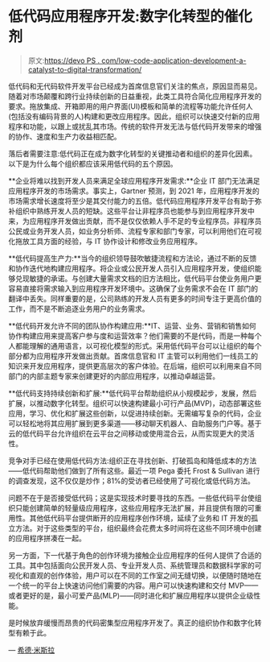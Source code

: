 # 低代码应用程序开发:数字化转型的催化剂

> 原文:[https://devo PS . com/low-code-application-development-a-catalyst-to-digital-transformation/](https://devops.com/low-code-application-development-a-catalyst-to-digital-transformation/)

低代码和无代码软件开发平台已经成为首席信息官们关注的焦点，原因显而易见。随着对市场颠覆和跨行业持续创新的日益重视，此类工具符合简化应用程序开发的要求。拖放集成、开箱即用的用户界面(UI)模板和简单的流程等功能允许任何人(包括没有编码背景的人)构建和更改应用程序。因此，组织可以快速交付新的应用程序和功能，以跟上或扰乱其市场。传统的软件开发无法与低代码开发带来的增强的协作、速度和生产力收益相匹配。

落后者需要注意:低代码正在成为数字化转型的关键推动者和组织的差异化因素。以下是为什么每个组织都应该采用低代码的五个原因。

**企业将难以找到开发人员来满足全球应用程序开发需求:**企业 IT 部门无法满足应用程序开发的市场需求。事实上，Gartner 预测，到 2021 年，应用程序开发的市场需求增长速度将至少是其交付能力的五倍。低代码应用程序开发平台有助于弥补组织中熟练开发人员的短缺。这些平台让非程序员也能参与到应用程序开发中来，为应用程序开发做出贡献，而不是仅仅依赖人手不足的专业程序员。非程序员公民或业务开发人员，如业务分析师、流程专家和部门专家，可以利用他们在可视化拖放工具方面的经验，与 IT 协作设计和修改业务应用程序。

**低代码提高生产力:**当今的组织领导鼓吹敏捷流程和方法论，通过不断的反馈和协作迭代地构建应用程序。将企业或公民开发人员引入应用程序开发，使组织能够兑现敏捷的承诺。与创建大量需求文档的旧方法相比，低代码平台使业务用户更容易直接将需求输入到应用程序开发环境中。这确保了业务需求不会在 IT 部门的翻译中丢失。同样重要的是，公司熟练的开发人员有更多的时间专注于更高价值的工作，而不是不断追逐业务用户的业务需求。

**低代码开发允许不同的团队协作构建应用:**IT、运营、业务、营销和销售如何协作构建应用来提高客户参与度和运营效率？他们需要的不是代码，而是一种每个人都能理解的通用语言，以可视化模型的形式。采用低代码平台可以让组织的每个部分都为应用程序开发做出贡献。首席信息官和 IT 主管可以利用他们一线员工的知识来开发应用程序，提供更高层次的客户体验。在后端，组织可以利用来自不同部门的内部主题专家来创建更好的内部应用程序，以推动卓越运营。

**低代码支持持续创新和扩展:**低代码平台帮助组织从小规模起步，发展，然后扩展，以推动数字化转型。组织可以快速构建最小可行产品(MVP)，动态部署这些应用，学习、优化和扩展这些创新，以促进持续创新。无需编写复杂的代码，企业可以轻松地将其应用扩展到更多渠道——移动聊天机器人、自助服务门户等。基于云的低代码平台允许组织在云平台之间移动或使用混合云，从而实现更大的灵活性。

竞争对手已经在使用低代码方法:组织正在寻找创新、打破孤岛和降低成本的方法——低代码帮助他们做到了所有这些。最近一项 Pega 委托 Frost & Sullivan 进行的调查发现，这不仅仅是炒作；81%的受访者已经使用了可视化或低代码方法。

问题不在于是否接受低代码；这是实现技术时要寻找的东西。一些低代码平台使组织只能创建简单的轻量级应用程序，这些应用程序无法扩展，并且提供有限的可重用性。其他低代码平台提供断开的应用程序创作环境，延续了业务和 IT 开发的孤立方法。对于这些类型的平台，组织最终会花费太多时间将在这些不同环境中创建的应用程序拼凑在一起。

另一方面，下一代基于角色的创作环境为接触企业应用程序的任何人提供了合适的工具。其中包括面向公民开发人员、专业开发人员、系统管理员和数据科学家的可视化和直观的创作体验，用户可以在不同的工作室之间无缝切换，以便随时随地在一个统一的平台上快速访问他们需要的内容。用户可以快速构建和交付 MVP——或者更好的是，最小可爱产品(MLP)——同时进化和扩展应用程序以提供企业级性能。

是时候放弃缓慢而昂贵的代码密集型应用程序开发了。真正的组织协作和数字化转型有赖于此。

— [希德·米斯拉](https://devops.com/author/sid-misra/)